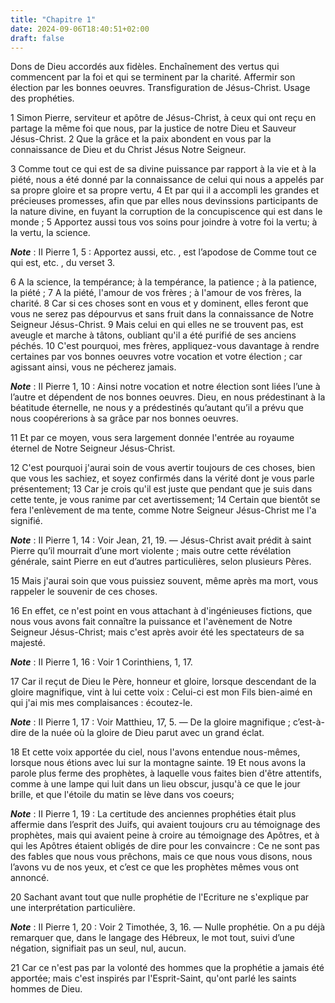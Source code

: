 ```yaml
---
title: "Chapitre 1"
date: 2024-09-06T18:40:51+02:00
draft: false
---
```



Dons de Dieu accordés aux fidèles.
Enchaînement des vertus qui commencent par la foi et qui se terminent par la charité.
Affermir son élection par les bonnes oeuvres.
Transfiguration de Jésus-Christ.
Usage des prophéties.


1 Simon Pierre, serviteur et apôtre de Jésus-Christ, à ceux qui ont reçu en partage la même foi que nous, par la justice de notre Dieu et Sauveur Jésus-Christ. 2 Que la grâce et la paix abondent en vous par la connaissance de Dieu et du Christ Jésus Notre Seigneur.


3 Comme tout ce qui est de sa divine puissance par rapport à la vie et à la piété, nous a été donné par la connaissance de celui qui nous a appelés par sa propre gloire et sa propre vertu, 4 Et par qui il a accompli les grandes et précieuses promesses, afin que par elles nous devinssions participants de la nature divine, en fuyant la corruption de la concupiscence qui est dans le monde ; 5 Apportez aussi tous vos soins pour joindre à votre foi la vertu; à la vertu, la science.

***Note*** :  II Pierre 1, 5 : Apportez aussi, etc. , est l’apodose de Comme tout ce qui est, etc. , du verset 3.

6 A la science, la tempérance; à la tempérance, la patience ; à la patience, la piété ; 7 A la piété, l'amour de vos frères ; à l'amour de vos frères, la charité. 8 Car si ces choses sont en vous et y dominent, elles feront que vous ne serez pas dépourvus et sans fruit dans la connaissance de Notre Seigneur Jésus-Christ. 9 Mais celui en qui elles ne se trouvent pas, est aveugle et marche à tâtons, oubliant qu'il a été purifié de ses anciens péchés. 10 C'est pourquoi, mes frères, appliquez-vous davantage à rendre certaines par vos bonnes oeuvres votre vocation et votre élection ; car agissant ainsi, vous ne pécherez jamais.

***Note*** :  II Pierre 1, 10 : Ainsi notre vocation et notre élection sont liées l’une à l’autre et dépendent de nos bonnes oeuvres. Dieu, en nous prédestinant à la béatitude éternelle, ne nous y a prédestinés qu’autant qu’il a prévu que nous coopérerions à sa grâce par nos bonnes oeuvres.

11 Et par ce moyen, vous sera largement donnée l'entrée au royaume éternel de Notre Seigneur Jésus-Christ.


12 C'est pourquoi j'aurai soin de vous avertir toujours de ces choses, bien que vous les sachiez, et soyez confirmés dans la vérité dont je vous parle présentement; 13 Car je crois qu'il est juste que pendant que je suis dans cette tente, je vous ranime par cet avertissement; 14 Certain que bientôt se fera l'enlèvement de ma tente, comme Notre Seigneur Jésus-Christ me l'a signifié.

***Note*** :  II Pierre 1, 14 : Voir Jean, 21, 19. ― Jésus-Christ avait prédit à saint Pierre qu’il mourrait d’une mort violente ; mais outre cette révélation générale, saint Pierre en eut d’autres particulières, selon plusieurs Pères.

15 Mais j'aurai soin que vous puissiez souvent, même après ma mort, vous rappeler le souvenir de ces choses.


16 En effet, ce n'est point en vous attachant à d'ingénieuses fictions, que nous vous avons fait connaître la puissance et l'avènement de Notre Seigneur Jésus-Christ; mais c'est après avoir été les spectateurs de sa majesté.

***Note*** :  II Pierre 1, 16 : Voir 1 Corinthiens, 1, 17.

17 Car il reçut de Dieu le Père, honneur et gloire, lorsque descendant de la gloire magnifique, vint à lui cette voix : Celui-ci est mon Fils bien-aimé en qui j'ai mis mes complaisances : écoutez-le.

***Note*** :  II Pierre 1, 17 : Voir Matthieu, 17, 5. ― De la gloire magnifique ; c’est-à-dire de la nuée où la gloire de Dieu parut avec un grand éclat.

18 Et cette voix apportée du ciel, nous l'avons entendue nous-mêmes, lorsque nous étions avec lui sur la montagne sainte. 19 Et nous avons la parole plus ferme des prophètes, à laquelle vous faites bien d'être attentifs, comme à une lampe qui luit dans un lieu obscur, jusqu'à ce que le jour brille, et que l'étoile du matin se lève dans vos coeurs;

***Note*** :  II Pierre 1, 19 : La certitude des anciennes prophéties était plus affermie dans l’esprit des Juifs, qui avaient toujours cru au témoignage des prophètes, mais qui avaient peine à croire au témoignage des Apôtres, et à qui les Apôtres étaient obligés de dire pour les convaincre : Ce ne sont pas des fables que nous vous prêchons, mais ce que nous vous disons, nous l’avons vu de nos yeux, et c’est ce que les prophètes mêmes vous ont annoncé.

20 Sachant avant tout que nulle prophétie de l'Ecriture ne s'explique par une interprétation particulière.

***Note*** :  II Pierre 1, 20 : Voir 2 Timothée, 3, 16. ― Nulle prophétie. On a pu déjà remarquer que, dans le langage des Hébreux, le mot tout, suivi d’une négation, signifiait pas un seul, nul, aucun.

21 Car ce n'est pas par la volonté des hommes que la prophétie a jamais été apportée; mais c'est inspirés par l'Esprit-Saint, qu'ont parlé les saints hommes de Dieu.

